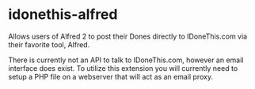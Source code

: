 idonethis-alfred
================

Allows users of Alfred 2 to post their Dones directly to IDoneThis.com via their favorite tool, Alfred.

There is currently not an API to talk to IDoneThis.com, however an email interface does exist. To utilize this extension you will currently need to setup a PHP file on a webserver that will act as an email proxy. 

